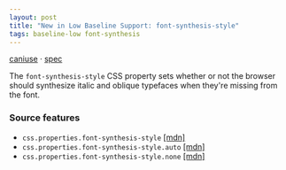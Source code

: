 ```yaml
---
layout: post
title: "New in Low Baseline Support: font-synthesis-style"
tags: baseline-low font-synthesis
---
```


[caniuse](https://caniuse.com/?search=font-synthesis-style) · [spec](https://drafts.csswg.org/css-fonts-4/#font-synthesis-style)

The `font-synthesis-style` CSS property sets whether or not the browser should synthesize italic and oblique typefaces when they're missing from the font.

### Source features

- ``css.properties.font-synthesis-style`` [[mdn]](https://https://developer.mozilla.org/en-US/search?q=css.properties.font-synthesis-style)
- ``css.properties.font-synthesis-style.auto`` [[mdn]](https://https://developer.mozilla.org/en-US/search?q=css.properties.font-synthesis-style.auto)
- ``css.properties.font-synthesis-style.none`` [[mdn]](https://https://developer.mozilla.org/en-US/search?q=css.properties.font-synthesis-style.none)
